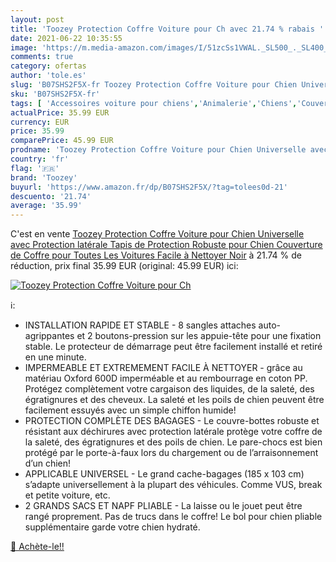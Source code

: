 ```yaml
---
layout: post
title: 'Toozey Protection Coffre Voiture pour Ch avec 21.74 % rabais '
date: 2021-06-22 10:35:55
image: 'https://m.media-amazon.com/images/I/51zcSs1VWAL._SL500_._SL400_.jpg'
comments: true
category: ofertas
author: 'tole.es'
slug: 'B07SHS2F5X-fr Toozey Protection Coffre Voiture pour Chien Universelle...'
sku: 'B07SHS2F5X-fr'
tags: [ 'Accessoires voiture pour chiens','Animalerie','Chiens','Couvertures de voiture pour chiens','Transport pour chiens','toozey', ]
actualPrice: 35.99 EUR
currency: EUR
price: 35.99
comparePrice: 45.99 EUR
prodname: 'Toozey Protection Coffre Voiture pour Chien Universelle avec Protection latérale  Tapis de Protection Robuste pour Chien  Couverture de Coffre pour Toutes Les Voitures  Facile à Nettoyer  Noir'
country: 'fr'
flag: '🇫🇷'
brand: 'Toozey'
buyurl: 'https://www.amazon.fr/dp/B07SHS2F5X/?tag=tolees0d-21'
descuento: '21.74'
average: '35.99'
---
```


C'est en vente [Toozey Protection Coffre Voiture pour Chien Universelle avec Protection latérale  Tapis de Protection Robuste pour Chien  Couverture de Coffre pour Toutes Les Voitures  Facile à Nettoyer  Noir](https://www.amazon.fr/dp/B07SHS2F5X/?tag=tolees0d-21)  à  21.74 % de réduction, prix final  35.99 EUR (original: 45.99 EUR) ici:

[![Toozey Protection Coffre Voiture pour Ch](https://m.media-amazon.com/images/I/51zcSs1VWAL._SL500_._SL400_.jpg)](https://www.amazon.fr/dp/B07SHS2F5X/?tag=tolees0d-21)

ℹ️:

- INSTALLATION RAPIDE ET STABLE - 8 sangles attaches auto-agrippantes et 2 boutons-pression sur les appuie-tête pour une fixation stable. Le protecteur de démarrage peut être facilement installé et retiré en une minute.
- IMPERMEABLE ET EXTREMEMENT FACILE À NETTOYER - grâce au matériau Oxford 600D imperméable et au rembourrage en coton PP. Protégez complètement votre cargaison des liquides, de la saleté, des égratignures et des cheveux. La saleté et les poils de chien peuvent être facilement essuyés avec un simple chiffon humide!
- PROTECTION COMPLÈTE DES BAGAGES - Le couvre-bottes robuste et résistant aux déchirures avec protection latérale protège votre coffre de la saleté, des égratignures et des poils de chien. Le pare-chocs est bien protégé par le porte-à-faux lors du chargement ou de l’arraisonnement d’un chien!
- APPLICABLE UNIVERSEL - Le grand cache-bagages (185 x 103 cm) s’adapte universellement à la plupart des véhicules. Comme VUS, break et petite voiture, etc.
- 2 GRANDS SACS ET NAPF PLIABLE - La laisse ou le jouet peut être rangé proprement. Pas de trucs dans le coffre! Le bol pour chien pliable supplémentaire garde votre chien hydraté.

[🛒 Achète-le!!](https://www.amazon.fr/dp/B07SHS2F5X/?tag=tolees0d-21)
